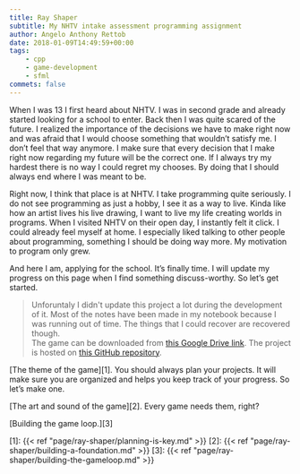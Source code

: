 ```yaml
---
title: Ray Shaper
subtitle: My NHTV intake assessment programming assignment
author: Angelo Anthony Rettob
date: 2018-01-09T14:49:59+00:00
tags: 
    - cpp
    - game-development
    - sfml
commets: false
---
```

When I was 13 I first heard about NHTV. I was in second grade and already started looking for a school to enter. Back then I was quite scared of the future. I realized the importance of the decisions we have to make right now and was afraid that I would choose something that wouldn&#8217;t satisfy me. I don&#8217;t feel that way anymore. I make sure that every decision that I make right now regarding my future will be the correct one. If I always try my hardest there is no way I could regret my chooses. By doing that I should always end where I was meant to be.

Right now, I think that place is at NHTV. I take programming quite seriously. I do not see programming as just a hobby, I see it as a way to live. Kinda like how an artist lives his live drawing, I want to live my life creating worlds in programs. When I visited NHTV on their open day, I instantly felt it click. I could already feel myself at home. I especially liked talking to other people about programming, something I should be doing way more. My motivation to program only grew.

And here I am, applying for the school. It&#8217;s finally time. I will update my progress on this page when I find something discuss-worthy. So let&#8217;s get started.

> Unforuntaly I didn't update this project a lot during the development of it. Most of the notes have been made in my notebook because I was running out of time. The things that I could recover are recovered though.  
> The game can be downloaded from [this Google Drive link](https://drive.google.com/open?id=1HnHZUPI-AYm1g8gb9E_X2jkpqDRxm6OK). The project is hosted on [this GitHub repository](https://github.com/antjowie/Ray-Shaper).

[The theme of the game][1]. You should always plan your projects. It will make sure you are organized and helps you keep track of your progress. So let&#8217;s make one.
  
[The art and sound of the game][2]. Every game needs them, right?

[Building the game loop.][3]

 [1]: {{< ref "page/ray-shaper/planning-is-key.md" >}}
 [2]: {{< ref "page/ray-shaper/building-a-foundation.md" >}}
 [3]: {{< ref "page/ray-shaper/building-the-gameloop.md" >}}